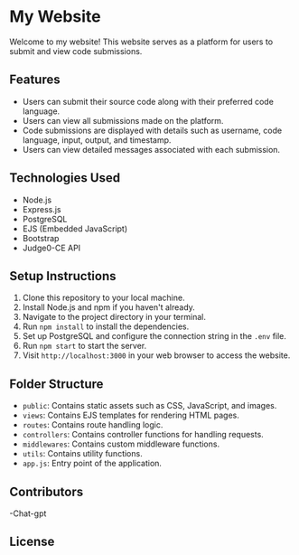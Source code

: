 # My Website

Welcome to my website! This website serves as a platform for users to submit and view code submissions.

## Features

- Users can submit their source code along with their preferred code language.
- Users can view all submissions made on the platform.
- Code submissions are displayed with details such as username, code language, input, output, and timestamp.
- Users can view detailed messages associated with each submission.

## Technologies Used

- Node.js
- Express.js
- PostgreSQL
- EJS (Embedded JavaScript)
- Bootstrap
- Judge0-CE API

## Setup Instructions

1. Clone this repository to your local machine.
2. Install Node.js and npm if you haven't already.
3. Navigate to the project directory in your terminal.
4. Run `npm install` to install the dependencies.
5. Set up PostgreSQL and configure the connection string in the `.env` file.
6. Run `npm start` to start the server.
7. Visit `http://localhost:3000` in your web browser to access the website.

## Folder Structure

- `public`: Contains static assets such as CSS, JavaScript, and images.
- `views`: Contains EJS templates for rendering HTML pages.
- `routes`: Contains route handling logic.
- `controllers`: Contains controller functions for handling requests.
- `middlewares`: Contains custom middleware functions.
- `utils`: Contains utility functions.
- `app.js`: Entry point of the application.

## Contributors
-Chat-gpt

## License







